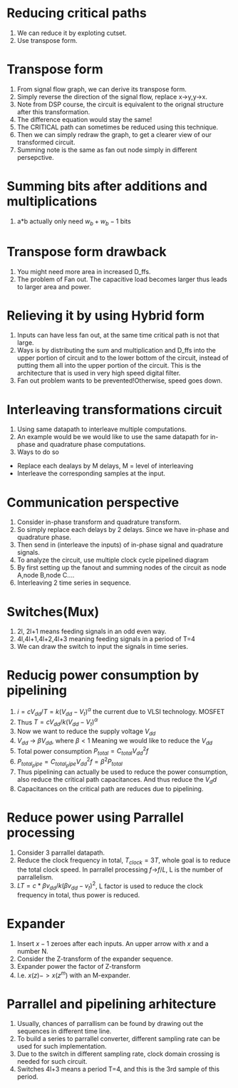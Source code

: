 # Reducing critical paths
1. We can reduce it by exploting cutset.
2. Use transpose form.

# Transpose form
1. From signal flow graph, we can derive its transpose form.
2. Simply reverse the direction of the signal flow, replace x->y,y->x.
3. Note from DSP course, the circuit is equivalent to the orignal structure after this transformation.
4. The difference equation would stay the same!
5. The CRITICAL path can sometimes be reduced using this technique.
6. Then we can simply redraw the graph, to get a clearer view of our transformed circuit.
7. Summing note is the same as fan out node simply in different persepctive.

# Summing bits after additions and multiplications
1. a*b actually only need $w_b+w_b-1$ bits

# Transpose form drawback
1. You might need more area in increased D_ffs.
2. The problem of Fan out. The capacitive load becomes larger thus leads to larger area and power.

# Relieving it by using Hybrid form
1. Inputs can have less fan out, at the same time critical path is not that large.
2. Ways is by distributing the sum and multiplication and D_ffs into the upper portion of circuit and to the lower bottom of the circuit, instead of putting them all into the upper portion of the circuit. This is the architecture that is used in very high speed digital filter.
3. Fan out problem wants to be prevented!Otherwise, speed goes down.

# Interleaving transformations circuit
1. Using same datapath to interleave multiple computations.
2. An example would be we would like to use the same datapath for in-phase and quadrature phase computations.
3. Ways to do so
- Replace each dealays by M delays, M = level of interleaving
- Interleave the corresponding samples at the input.

# Communication perspective
1. Consider in-phase transform and quadrature transform.
2. So simply replace each delays by 2 delays. Since we have in-phase and quadrature phase.
3. Then send in (interleave the inputs) of in-phase signal and quadrature signals.
4. To analyze the circuit, use multiple clock cycle pipelined diagram
5. By first setting up the fanout and summing nodes of the circuit as node A,node B,node C....
6. Interleaving 2 time series in sequence.

# Switches(Mux)
1. 2l, 2l+1 means feeding signals in an odd even way.
2. 4l,4l+1,4l+2,4l+3 meaning feeding signals in a period of T=4
3. We can draw the switch to input the signals in time series.

# Reducig power consumption by pipelining
1. $i = cV_{dd}/T = k(V_{dd}-V_t)^{\alpha}$ the current due to VLSI technology. MOSFET
2. Thus $T = cV_{dd}/k(V_{dd}-V_t)^\alpha$
3. Now we want to reduce the supply voltage $V_{dd}$
4. $V_{dd}$ -> $\beta V_{dd}$, where $\beta < 1$ Meaning we would like to reduce the $V_{dd}$
5. Total power consumption $P_{total} = C_{total} V_{dd}^2 f$
6. $P_{total_pipe} = C_{total_pipe} V_{dd}^2f = \beta ^2 P_{total}$
7. Thus pipelining can actually be used to reduce the power consumption, also reduce the critical path capacitances. And thus reduce the ${V_dd}$
8. Capacitances on the critical path are reduces due to pipelining.
# Reduce power using Parrallel processing
1. Consider 3 parrallel datapath.
2. Reduce the clock frequency in total, $T_{clock} = 3T$, whole goal is to reduce the total clock speed. In parrallel processing $f$->$f/L$, L is the number of parrallelism.
3. $LT = c*\beta v_{dd}/k(\beta v_{dd}-v_t)^2$, L factor is used to reduce the clock frequency in total, thus power is reduced.

# Expander
1. Insert $x-1$ zeroes after each inputs. An upper arrow with $x$ and a number N.
2. Consider the Z-transform of the expander sequence.
3. Expander power the factor of Z-transform
4. I.e. $x(z) -> x(z^m)$ with an M-expander.

# Parrallel and pipelining arhitecture
1. Usually, chances of parrallism can be found by drawing out the sequences in different time line.
2. To build a series to parrallel converter, different sampling rate can be used for such implementation.
3. Due to the switch in different sampling rate, clock domain crossing is needed for such circuit.
4. Switches 4l+3 means a period T=4, and this is the 3rd sample of this period.